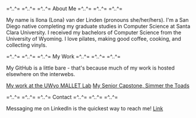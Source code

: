 =^..^=   =^..^=   =^..^=   About Me    =^..^=    =^..^=    =^..^=

My name is Ilona (Lona) van der Linden (pronouns she/her/hers). I'm a San Diego native completing my graduate studies in Computer Science at Santa Clara University. I received my bachelors of Computer Science from the University of Wyoming. I love pilates, making good coffee, cooking, and collecting vinyls.

=^..^=   =^..^=   =^..^=   My Work    =^..^=    =^..^=    =^..^=

My GitHub is a little bare - that's because much of my work is hosted elsewhere on the interwebs.

[My work at the UWyo MALLET Lab](https://github.com/uwyo-mallet/ML-Task-Comparison)
[My Senior Capstone, Simmer the Toads](https://github.com/jarulsamy/SimmerTheToads)

=^..^=   =^..^=   =^..^=   Contact    =^..^=    =^..^=    =^..^=

Messaging me on LinkedIn is the quickest way to reach me! [Link](https://www.linkedin.com/in/lonavdlin/)

<!--
**lonalynn/lonalynn** is a ✨ _special_ ✨ repository because its `README.md` (this file) appears on your GitHub profile.

Here are some ideas to get you started:

- 🔭 I’m currently working on ...
- 🌱 I’m currently learning ...
- 👯 I’m looking to collaborate on ...
- 🤔 I’m looking for help with ...
- 💬 Ask me about ...
- 📫 How to reach me: ...
- 😄 Pronouns: ...
- ⚡ Fun fact: ...
-->
